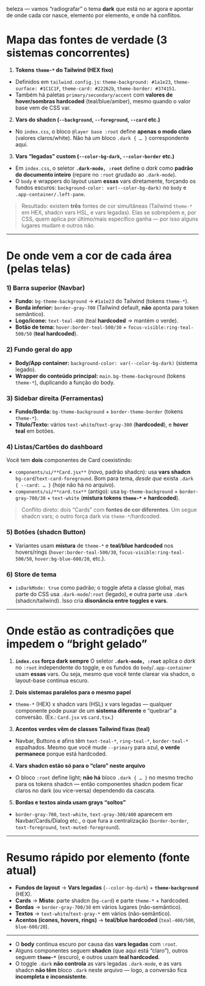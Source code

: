 beleza — vamos “radiografar” o tema **dark** que está no ar agora e apontar de onde cada cor nasce, elemento por elemento, e onde há conflitos.

# Mapa das fontes de verdade (3 sistemas concorrentes)

1. **Tokens `theme-*` do Tailwind (HEX fixo)**

* Definidos em `tailwind.config.js`:
  `theme-background: #1a1e23`, `theme-surface: #1C1C1F`, `theme-card: #22262b`, `theme-border: #374151`.&#x20;
* Também há paletas `primary/secondary/accent` com **valores de hover/sombras hardcoded** (teal/blue/amber), mesmo quando o valor base vem de CSS var.&#x20;

2. **Vars do shadcn (`--background`, `--foreground`, `--card` etc.)**

* No `index.css`, o bloco `@layer base :root` define **apenas o modo claro** (valores claros/white). Não há um bloco `.dark { … }` correspondente aqui.&#x20;

3. **Vars “legadas” custom (`--color-bg-dark`, `--color-border` etc.)**

* Em `index.css`, o seletor **`.dark-mode, :root`** define o *dark* como **padrão do documento inteiro** (repare no `:root` grudado ao `.dark-mode`).&#x20;
* O `body` e wrappers do layout usam **essas** vars diretamente, forçando os fundos escuros: `background-color: var(--color-bg-dark)` no `body` e `.app-container/.left-pane`.

> Resultado: existem **três** fontes de cor simultâneas (Tailwind `theme-*` em HEX, shadcn vars HSL, e vars legadas). Elas se sobrepõem e, por CSS, quem aplica por último/mais específico ganha — por isso alguns lugares mudam e outros não.

---

# De onde vem a cor de cada área (pelas telas)

### 1) Barra superior (Navbar)

* **Fundo:** `bg-theme-background` → `#1a1e23` do Tailwind (tokens `theme-*`).
* **Borda inferior:** `border-gray-700` (Tailwind default, **não** aponta para token semântico).&#x20;
* **Logo/ícone:** `text-teal-400` (teal **hardcoded** → mantém o verde).&#x20;
* **Botão de tema:** `hover:border-teal-500/30` + `focus-visible:ring-teal-500/50` (**teal hardcoded**).&#x20;

### 2) Fundo geral do app

* **Body/App container:** `background-color: var(--color-bg-dark)` (sistema legado).&#x20;
* **Wrapper do conteúdo principal:** `main.bg-theme-background` (tokens `theme-*`), duplicando a função do body.&#x20;

### 3) Sidebar direita (Ferramentas)

* **Fundo/Borda:** `bg-theme-background` + `border-theme-border` (tokens `theme-*`).&#x20;
* **Título/Texto:** vários `text-white`/`text-gray-300` (**hardcoded**), e **hover teal** em botões.&#x20;

### 4) Listas/Cartões do dashboard

Você tem **dois** componentes de Card coexistindo:

* `components/ui/**Card.jsx**` (novo, padrão shadcn): usa **vars shadcn** `bg-card`/`text-card-foreground`. Bom para tema, *desde que* exista `.dark { --card: … }` (hoje não há no arquivo).&#x20;
* `components/ui/**card.tsx**` (antigo): usa `bg-theme-background` + `border-gray-700/30` + `text-white` (**mistura tokens `theme-*` + hardcoded**).

> Conflito direto: dois “Cards” com **fontes de cor diferentes**. Um segue shadcn vars; o outro força dark via `theme-*`/hardcoded.

### 5) Botões (shadcn Button)

* Variantes usam **mistura** de `theme-*` e **teal/blue hardcoded** nos hovers/rings (`hover:border-teal-500/30`, `focus-visible:ring-teal-500/50`, `hover:bg-blue-600/20`, etc.).&#x20;

### 6) Store de tema

* `isDarkMode: true` como padrão; o toggle afeta a classe global, mas parte do CSS usa `.dark-mode`/`:root` (legado), e outra parte usa `.dark` (shadcn/tailwind). Isso cria **disonância entre toggles e vars**.&#x20;

---

# Onde estão as contradições que impedem o “bright gelado”

1. **`index.css` força dark sempre**
   O seletor **`.dark-mode, :root`** aplica o *dark* no `:root` independente do toggle, e os fundos do `body`/`.app-container` usam **essas** vars. Ou seja, mesmo que você tente clarear via shadcn, o layout-base continua escuro.

2. **Dois sistemas paralelos para o mesmo papel**

* `theme-*` (HEX) x shadcn vars (HSL) x vars legadas — qualquer componente pode puxar de um **sistema diferente** e “quebrar” a conversão. (Ex.: `Card.jsx` vs `card.tsx`.)

3. **Acentos verdes vêm de classes Tailwind fixas (teal)**

* Navbar, Buttons e afins têm `text-teal-*`, `ring-teal-*`, `border-teal-*` espalhados. Mesmo que você mude `--primary` para azul, **o verde permanece** porque está hardcoded.

4. **Vars shadcn estão só para o “claro” neste arquivo**

* O bloco `:root` define light; **não há** bloco `.dark { … }` no mesmo trecho para os tokens shadcn — então componentes shadcn podem ficar claros no dark (ou vice-versa) dependendo da cascata.&#x20;

5. **Bordas e textos ainda usam grays “soltos”**

* `border-gray-700`, `text-white`, `text-gray-300/400` aparecem em Navbar/Cards/Dialog etc., o que fura a centralização (`border-border`, `text-foreground`, `text-muted-foreground`).

---

# Resumo rápido por elemento (fonte atual)

* **Fundos de layout** → **Vars legadas** (`--color-bg-dark`) + **`theme-background`** (HEX).
* **Cards** → **Misto**: parte shadcn (`bg-card`) e parte `theme-*` + hardcoded.
* **Bordas** → `border-gray-700/30` em vários lugares (não-semântico).&#x20;
* **Textos** → `text-white`/`text-gray-*` em vários (não-semântico).&#x20;
* **Acentos (ícones, hovers, rings)** → **teal/blue hardcoded** (`teal-400/500`, `blue-600/20`).

---

* O **body** continua escuro por causa das **vars legadas** com `:root`.
* Alguns componentes seguem **shadcn** (que aqui está “claro”), outros seguem **`theme-*`** (escuro), e outros usam **teal hardcoded**.
* O toggle `.dark` **não controla** as vars legadas `.dark-mode`, e as vars shadcn **não têm** bloco `.dark` neste arquivo — logo, a conversão fica **incompleta e inconsistente**.

